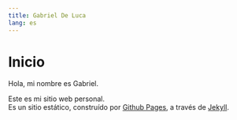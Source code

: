 ```yaml
---
title: Gabriel De Luca
lang: es
---
```

# Inicio

Hola, mi nombre es Gabriel.

Este es mi sitio web personal.  
Es un sitio estático, construído por [Github Pages](https://pages.github.com/), a través de [Jekyll](https://jekyllrb.com/).
